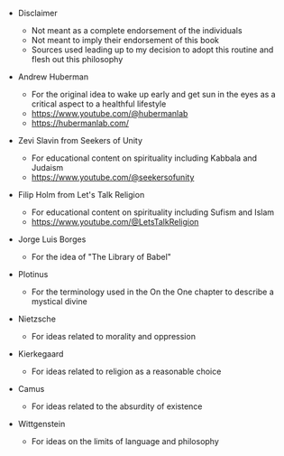 
- Disclaimer
    - Not meant as a complete endorsement of the individuals
    - Not meant to imply their endorsement of this book
    - Sources used leading up to my decision to adopt this routine and flesh out this philosophy

- Andrew Huberman
    - For the original idea to wake up early and get sun in the eyes as a critical aspect to a healthful lifestyle
    - https://www.youtube.com/@hubermanlab
    - https://hubermanlab.com/

- Zevi Slavin from Seekers of Unity
    - For educational content on spirituality including Kabbala and Judaism
    - https://www.youtube.com/@seekersofunity

- Filip Holm from Let's Talk Religion
    - For educational content on spirituality including Sufism and Islam
    - https://www.youtube.com/@LetsTalkReligion

- Jorge Luis Borges
    - For the idea of "The Library of Babel"

- Plotinus
    - For the terminology used in the On the One chapter to describe a mystical divine

- Nietzsche 
    - For ideas related to morality and oppression

- Kierkegaard
    - For ideas related to religion as a reasonable choice

- Camus
    - For ideas related to the absurdity of existence

- Wittgenstein
    - For ideas on the limits of language and philosophy
